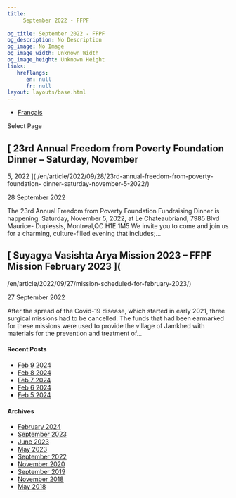 ```yaml
---
title: 
     September 2022 - FFPF
    
og_title: September 2022 - FFPF
og_description: No Description
og_image: No Image
og_image_width: Unknown Width
og_image_height: Unknown Height
links:
   hreflangs:
      en: null
      fr: null
layout: layouts/base.html
---
```


  * [ Français ]( /fr/article/2022/09/)

[ ]( )

Select Page

##  [ 23rd Annual Freedom from Poverty Foundation Dinner – Saturday, November
5, 2022 ]( /en/article/2022/09/28/23rd-annual-freedom-from-poverty-foundation-
dinner-saturday-november-5-2022/)

28 September 2022

The 23rd Annual Freedom from Poverty Foundation Fundraising Dinner is
happening: Saturday, November 5, 2022, at Le Chateaubriand, 7985 Blvd Maurice-
Duplessis, Montreal,QC H1E 1M5 We invite you to come and join us for a
charming, culture-filled evening that includes;...

##  [ Suyagya Vasishta Arya Mission 2023 – FFPF Mission February 2023 ](
/en/article/2022/09/27/mission-scheduled-for-february-2023/)

27 September 2022

After the spread of the Covid-19 disease, which started in early 2021, three
surgical missions had to be cancelled. The funds that had been earmarked for
these missions were used to provide the village of Jamkhed with materials for
the prevention and treatment of...

####  Recent Posts

  * [ Feb 9 2024 ]( /en/article/2024/02/09/feb-9-2024/)
  * [ Feb 8 2024 ]( /en/article/2024/02/08/feb-8-2024/)
  * [ Feb 7 2024 ]( /en/article/2024/02/07/feb-7-2024/)
  * [ Feb 6 2024 ]( /en/article/2024/02/06/feb-6-2024/)
  * [ Feb 5 2024 ]( /en/article/2024/02/05/feb-5-2024/)

####  Archives

  * [ February 2024 ]( /en/article/2024/02/)
  * [ September 2023 ]( /en/article/2023/09/)
  * [ June 2023 ]( /en/article/2023/06/)
  * [ May 2023 ]( /en/article/2023/05/)
  * [ September 2022 ](index.html)
  * [ November 2020 ]( /en/article/2020/11/)
  * [ September 2019 ]( /en/article/2019/09/)
  * [ November 2018 ]( /en/article/2018/11/)
  * [ May 2018 ]( /en/article/2018/05/)



